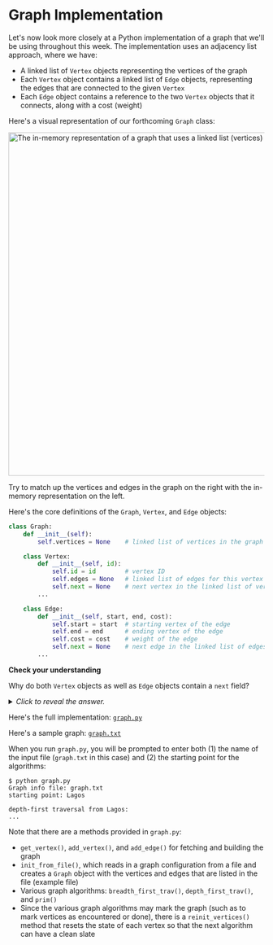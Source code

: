 # Graph Implementation

Let's now look more closely at a Python implementation of a graph that we'll be using throughout this week. The implementation uses an adjacency list approach, where we have:

* A linked list of `Vertex` objects representing the vertices of the graph
* Each `Vertex` object contains a linked list of `Edge` objects, representing the edges that are connected to the given `Vertex`
* Each `Edge` object contains a reference to the two `Vertex` objects that it connects, along with a cost (weight)

Here's a visual representation of our forthcoming `Graph` class:

<img
  src="/images/week-07/dsa2-week7-graph.png"
  alt="The in-memory representation of a graph that uses a linked list (vertices) of linked lists (edges)."
  style="width:675px;" />

Try to match up the vertices and edges in the graph on the right with the in-memory representation on the left.

Here's the core definitions of the `Graph`, `Vertex`, and `Edge` objects:

```python
class Graph:
    def __init__(self):
        self.vertices = None    # linked list of vertices in the graph

    class Vertex:
        def __init__(self, id):
            self.id = id        # vertex ID
            self.edges = None   # linked list of edges for this vertex
            self.next = None    # next vertex in the linked list of vertices
        ...

    class Edge:
        def __init__(self, start, end, cost):
            self.start = start  # starting vertex of the edge
            self.end = end      # ending vertex of the edge
            self.cost = cost    # weight of the edge
            self.next = None    # next edge in the linked list of edges
        ...
```

<aside>
<b>Check your understanding</b>
<p>Why do both <code>Vertex</code> objects as well as <code>Edge</code> objects contain a <code>next</code> field?</p>
<details>
<summary>
<i>Click to reveal the answer.</i>
</summary>
<p><b>Answer.</b> This <code>Graph</code> class represents the vertices as a linked list of <code>Vertex</code> objects, so each one needs a pointer to the next one in the list. Similarly, each vertex has a linked list of <code>Edge</code> objects, so each one needs a pointer to the next edge in the list.</p>
</details>
</aside>

Here's the full implementation: <code><a href="https://storage.googleapis.com/anchor-eu/csa003_apr_2024/src/images/week-07/graph.py">graph.py</a></code>

Here's a sample graph: <code><a href="https://storage.googleapis.com/anchor-eu/csa003_apr_2024/src/images/week-07/graph.txt">graph.txt</a></code>

When you run `graph.py`, you will be prompted to enter both (1) the name of the input file (`graph.txt` in this case) and (2) the starting point for the algorithms:

```
$ python graph.py
Graph info file: graph.txt
starting point: Lagos

depth-first traversal from Lagos:
...
```

Note that there are a methods provided in `graph.py`:

* `get_vertex()`, `add_vertex()`, and `add_edge()` for fetching and building the graph
* `init_from_file()`, which reads in a graph configuration from a file and creates a `Graph` object with the vertices and edges that are listed in the file (example file)
* Various graph algorithms: `breadth_first_trav()`, `depth_first_trav()`, and `prim()`
* Since the various graph algorithms may mark the graph (such as to mark vertices as encountered or done), there is a `reinit_vertices()` method that resets the state of each vertex so that the next algorithm can have a clean slate
